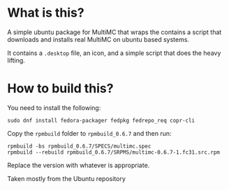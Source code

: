 # What is this?
A simple ubuntu package for MultiMC that wraps the contains a script that downloads and installs real MultiMC on ubuntu based systems.

It contains a `.desktop` file, an icon, and a simple script that does the heavy lifting.

# How to build this?
You need to install the following:

```
sudo dnf install fedora-packager fedpkg fedrepo_req copr-cli
```

Copy the `rpmbuild` folder to `rpmbuild_0.6.7` and then run:
```
rpmbuild -bs rpmbuild_0.6.7/SPECS/multimc.spec
rpmbuild --rebuild rpmbuild_0.6.7/SRPMS/multimc-0.6.7-1.fc31.src.rpm
```

Replace the version with whatever is appropriate.

Taken mostly from the Ubuntu repository